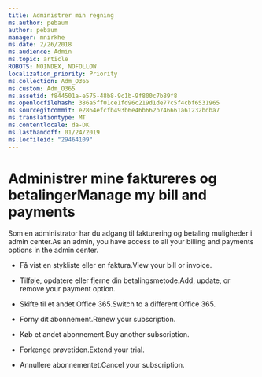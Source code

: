 ```yaml
---
title: Administrer min regning
ms.author: pebaum
author: pebaum
manager: mnirkhe
ms.date: 2/26/2018
ms.audience: Admin
ms.topic: article
ROBOTS: NOINDEX, NOFOLLOW
localization_priority: Priority
ms.collection: Adm_O365
ms.custom: Adm_O365
ms.assetid: f844501a-e575-48b8-9c1b-9f800c7b89f8
ms.openlocfilehash: 386a5ff01ce1fd96c219d1de77c5f4cbf6531965
ms.sourcegitcommit: e2864efcfb493b6e46b662b746661a61232bdba7
ms.translationtype: MT
ms.contentlocale: da-DK
ms.lasthandoff: 01/24/2019
ms.locfileid: "29464109"
---
```

# <a name="manage-my-bill-and-payments"></a><span data-ttu-id="7929c-102">Administrer mine faktureres og betalinger</span><span class="sxs-lookup"><span data-stu-id="7929c-102">Manage my bill and payments</span></span>

<span data-ttu-id="7929c-103">Som en administrator har du adgang til fakturering og betaling muligheder i admin center.</span><span class="sxs-lookup"><span data-stu-id="7929c-103">As an admin, you have access to all your billing and payments options in the admin center.</span></span>
  
- <span data-ttu-id="7929c-104">Få vist en stykliste eller en faktura.</span><span class="sxs-lookup"><span data-stu-id="7929c-104">View your bill or invoice.</span></span>
    
- <span data-ttu-id="7929c-105">Tilføje, opdatere eller fjerne din betalingsmetode.</span><span class="sxs-lookup"><span data-stu-id="7929c-105">Add, update, or remove your payment option.</span></span>
    
- <span data-ttu-id="7929c-106">Skifte til et andet Office 365.</span><span class="sxs-lookup"><span data-stu-id="7929c-106">Switch to a different Office 365.</span></span>
    
- <span data-ttu-id="7929c-107">Forny dit abonnement.</span><span class="sxs-lookup"><span data-stu-id="7929c-107">Renew your subscription.</span></span>
    
- <span data-ttu-id="7929c-108">Køb et andet abonnement.</span><span class="sxs-lookup"><span data-stu-id="7929c-108">Buy another subscription.</span></span>
    
- <span data-ttu-id="7929c-109">Forlænge prøvetiden.</span><span class="sxs-lookup"><span data-stu-id="7929c-109">Extend your trial.</span></span>
    
- <span data-ttu-id="7929c-110">Annullere abonnementet.</span><span class="sxs-lookup"><span data-stu-id="7929c-110">Cancel your subscription.</span></span>
    


